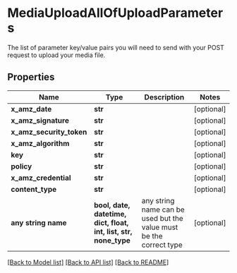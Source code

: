 # MediaUploadAllOfUploadParameters

The list of parameter key/value pairs you will need to send with your POST request to upload your media file.

## Properties
Name | Type | Description | Notes
------------ | ------------- | ------------- | -------------
**x_amz_date** | **str** |  | [optional] 
**x_amz_signature** | **str** |  | [optional] 
**x_amz_security_token** | **str** |  | [optional] 
**x_amz_algorithm** | **str** |  | [optional] 
**key** | **str** |  | [optional] 
**policy** | **str** |  | [optional] 
**x_amz_credential** | **str** |  | [optional] 
**content_type** | **str** |  | [optional] 
**any string name** | **bool, date, datetime, dict, float, int, list, str, none_type** | any string name can be used but the value must be the correct type | [optional]

[[Back to Model list]](../README.md#documentation-for-models) [[Back to API list]](../README.md#documentation-for-api-endpoints) [[Back to README]](../README.md)


